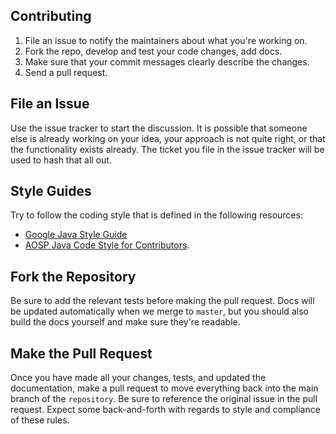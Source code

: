 Contributing
----------------------------------
1. File an issue to notify the maintainers about what you're working on.
2. Fork the repo, develop and test your code changes, add docs.
3. Make sure that your commit messages clearly describe the changes.
4. Send a pull request.

File an Issue
----------------------------------
Use the issue tracker to start the discussion. It is possible that someone
else is already working on your idea, your approach is not quite right, or that
the functionality exists already. The ticket you file in the issue tracker will
be used to hash that all out.

Style Guides
-------------------
Try to follow the coding style that is defined in the following resources:
* [Google Java Style Guide](https://google.github.io/styleguide/javaguide.html)
* [AOSP Java Code Style for Contributors](https://source.android.com/setup/contribute/code-style).

Fork the Repository
-------------------
Be sure to add the relevant tests before making the pull request. Docs will be
updated automatically when we merge to `master`, but you should also build
the docs yourself and make sure they're readable.

Make the Pull Request
---------------------
Once you have made all your changes, tests, and updated the documentation,
make a pull request to move everything back into the main branch of the
`repository`. Be sure to reference the original issue in the pull request.
Expect some back-and-forth with regards to style and compliance of these
rules.
